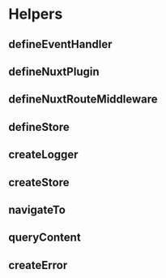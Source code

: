 # Helpers

## defineEventHandler
## defineNuxtPlugin
## defineNuxtRouteMiddleware
## defineStore
## createLogger
## createStore
## navigateTo
## queryContent
## createError

